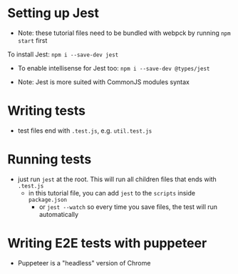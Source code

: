 # Setting up Jest

- Note: these tutorial files need to be bundled with webpck by running `npm start` first

To install Jest: `npm i --save-dev jest`

- To enable intellisense for Jest too: `npm i --save-dev @types/jest`

- Note: Jest is more suited with CommonJS modules syntax

# Writing tests

- test files end with `.test.js`, e.g. `util.test.js`

# Running tests

- just run `jest` at the root. This will run all children files that ends with `.test.js`
  - in this tutorial file, you can add `jest` to the `scripts` inside `package.json`
    - or `jest --watch` so every time you save files, the test will run automatically

# Writing E2E tests with puppeteer

- Puppeteer is a "headless" version of Chrome
